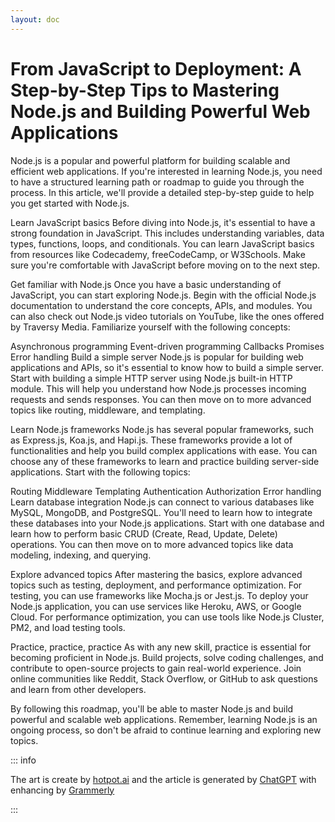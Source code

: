 ```yaml
---
layout: doc
---
```


# From JavaScript to Deployment: A Step-by-Step Tips to Mastering Node.js and Building Powerful Web Applications

Node.js is a popular and powerful platform for building scalable and efficient web applications. If you're interested in learning Node.js, you need to have a structured learning path or roadmap to guide you through the process. In this article, we'll provide a detailed step-by-step guide to help you get started with Node.js.

Learn JavaScript basics
Before diving into Node.js, it's essential to have a strong foundation in JavaScript. This includes understanding variables, data types, functions, loops, and conditionals. You can learn JavaScript basics from resources like Codecademy, freeCodeCamp, or W3Schools. Make sure you're comfortable with JavaScript before moving on to the next step.

Get familiar with Node.js
Once you have a basic understanding of JavaScript, you can start exploring Node.js. Begin with the official Node.js documentation to understand the core concepts, APIs, and modules. You can also check out Node.js video tutorials on YouTube, like the ones offered by Traversy Media. Familiarize yourself with the following concepts:

Asynchronous programming
Event-driven programming
Callbacks
Promises
Error handling
Build a simple server
Node.js is popular for building web applications and APIs, so it's essential to know how to build a simple server. Start with building a simple HTTP server using Node.js built-in HTTP module. This will help you understand how Node.js processes incoming requests and sends responses. You can then move on to more advanced topics like routing, middleware, and templating.

Learn Node.js frameworks
Node.js has several popular frameworks, such as Express.js, Koa.js, and Hapi.js. These frameworks provide a lot of functionalities and help you build complex applications with ease. You can choose any of these frameworks to learn and practice building server-side applications. Start with the following topics:

Routing
Middleware
Templating
Authentication
Authorization
Error handling
Learn database integration
Node.js can connect to various databases like MySQL, MongoDB, and PostgreSQL. You'll need to learn how to integrate these databases into your Node.js applications. Start with one database and learn how to perform basic CRUD (Create, Read, Update, Delete) operations. You can then move on to more advanced topics like data modeling, indexing, and querying.

Explore advanced topics
After mastering the basics, explore advanced topics such as testing, deployment, and performance optimization. For testing, you can use frameworks like Mocha.js or Jest.js. To deploy your Node.js application, you can use services like Heroku, AWS, or Google Cloud. For performance optimization, you can use tools like Node.js Cluster, PM2, and load testing tools.

Practice, practice, practice
As with any new skill, practice is essential for becoming proficient in Node.js. Build projects, solve coding challenges, and contribute to open-source projects to gain real-world experience. Join online communities like Reddit, Stack Overflow, or GitHub to ask questions and learn from other developers.

By following this roadmap, you'll be able to master Node.js and build powerful and scalable web applications. Remember, learning Node.js is an ongoing process, so don't be afraid to continue learning and exploring new topics.

::: info

The art is create by [hotpot.ai](https://hotpot.ai/art-generator) and the article is generated by [ChatGPT](https://chat.openai.com/chat) with enhancing by [Grammerly](grammarly.com)

:::